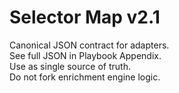 # Selector Map v2.1

Canonical JSON contract for adapters.  
See full JSON in Playbook Appendix.  
Use as single source of truth.  
Do not fork enrichment engine logic.
